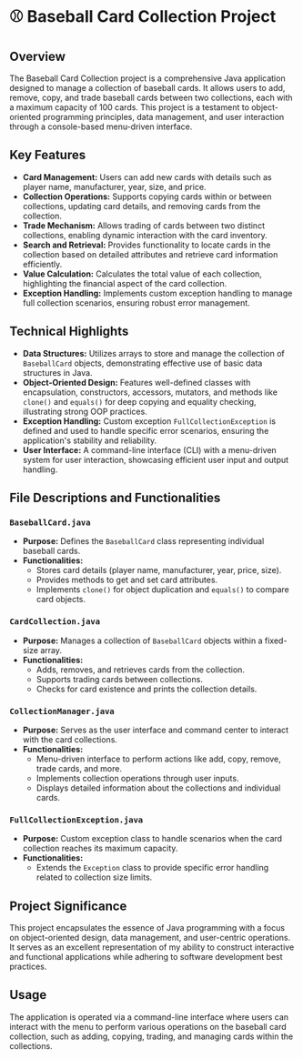 # ⚾ Baseball Card Collection Project

## Overview
The Baseball Card Collection project is a comprehensive Java application designed to manage a collection of baseball cards. It allows users to add, remove, copy, and trade baseball cards between two collections, each with a maximum capacity of 100 cards. This project is a testament to object-oriented programming principles, data management, and user interaction through a console-based menu-driven interface.

## Key Features
- **Card Management:** Users can add new cards with details such as player name, manufacturer, year, size, and price.
- **Collection Operations:** Supports copying cards within or between collections, updating card details, and removing cards from the collection.
- **Trade Mechanism:** Allows trading of cards between two distinct collections, enabling dynamic interaction with the card inventory.
- **Search and Retrieval:** Provides functionality to locate cards in the collection based on detailed attributes and retrieve card information efficiently.
- **Value Calculation:** Calculates the total value of each collection, highlighting the financial aspect of the card collection.
- **Exception Handling:** Implements custom exception handling to manage full collection scenarios, ensuring robust error management.

## Technical Highlights
- **Data Structures:** Utilizes arrays to store and manage the collection of `BaseballCard` objects, demonstrating effective use of basic data structures in Java.
- **Object-Oriented Design:** Features well-defined classes with encapsulation, constructors, accessors, mutators, and methods like `clone()` and `equals()` for deep copying and equality checking, illustrating strong OOP practices.
- **Exception Handling:** Custom exception `FullCollectionException` is defined and used to handle specific error scenarios, ensuring the application's stability and reliability.
- **User Interface:** A command-line interface (CLI) with a menu-driven system for user interaction, showcasing efficient user input and output handling.

## File Descriptions and Functionalities

### `BaseballCard.java`
- **Purpose:** Defines the `BaseballCard` class representing individual baseball cards.
- **Functionalities:**
  - Stores card details (player name, manufacturer, year, price, size).
  - Provides methods to get and set card attributes.
  - Implements `clone()` for object duplication and `equals()` to compare card objects.

### `CardCollection.java`
- **Purpose:** Manages a collection of `BaseballCard` objects within a fixed-size array.
- **Functionalities:**
  - Adds, removes, and retrieves cards from the collection.
  - Supports trading cards between collections.
  - Checks for card existence and prints the collection details.

### `CollectionManager.java`
- **Purpose:** Serves as the user interface and command center to interact with the card collections.
- **Functionalities:**
  - Menu-driven interface to perform actions like add, copy, remove, trade cards, and more.
  - Implements collection operations through user inputs.
  - Displays detailed information about the collections and individual cards.

### `FullCollectionException.java`
- **Purpose:** Custom exception class to handle scenarios when the card collection reaches its maximum capacity.
- **Functionalities:**
  - Extends the `Exception` class to provide specific error handling related to collection size limits.

## Project Significance
This project encapsulates the essence of Java programming with a focus on object-oriented design, data management, and user-centric operations. It serves as an excellent representation of my ability to construct interactive and functional applications while adhering to software development best practices.

## Usage
The application is operated via a command-line interface where users can interact with the menu to perform various operations on the baseball card collection, such as adding, copying, trading, and managing cards within the collections.
